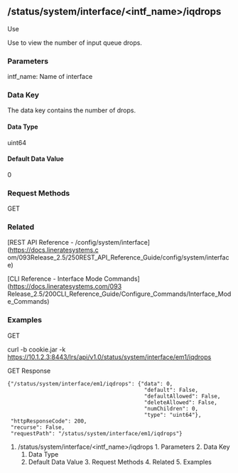 ## /status/system/interface/<intf_name>/iqdrops

Use

Use to view the number of input queue drops.

### Parameters

intf_name: Name of interface

### Data Key

The data key contains the number of drops.

#### Data Type

uint64

#### Default Data Value

0

### Request Methods

GET

### Related

[REST API Reference - /config/system/interface](https://docs.lineratesystems.c
om/093Release_2.5/250REST_API_Reference_Guide/config/system/interface)

[CLI Reference - Interface Mode Commands](https://docs.lineratesystems.com/093
Release_2.5/200CLI_Reference_Guide/Configure_Commands/Interface_Mode_Commands)

### Examples

GET

curl -b cookie.jar -k
https://10.1.2.3:8443/lrs/api/v1.0/status/system/interface/em1/iqdrops

GET Response

    
    {"/status/system/interface/em1/iqdrops": {"data": 0,
                                               "default": False,
                                               "defaultAllowed": False,
                                               "deleteAllowed": False,
                                               "numChildren": 0,
                                               "type": "uint64"},
     "httpResponseCode": 200,
     "recurse": False,
     "requestPath": "/status/system/interface/em1/iqdrops"}
    

  1. /status/system/interface/<intf_name>/iqdrops
    1. Parameters
    2. Data Key
      1. Data Type
      2. Default Data Value
    3. Request Methods
    4. Related
    5. Examples

